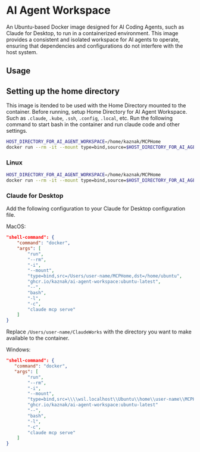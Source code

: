 # AI Agent Workspace

An Ubuntu-based Docker image designed for AI Coding Agents, such as Claude for Desktop, to run in a containerized environment. This image provides a consistent and isolated workspace for AI agents to operate, ensuring that dependencies and configurations do not interfere with the host system.

## Usage

## Setting up the home directory

This image is itended to be used with the Home Directory mounted to the container.
Before running, setup Home Directory for AI Agent Workspace.
Such as  `.claude`, `.kube`, `.ssh`, `.config`, `.local`, etc.
Run the following command to start bash in the container and run claude code and other settings.

```bash
HOST_DIRECTORY_FOR_AI_AGENT_WORKSPACE=/home/kaznak/MCPHome
docker run --rm -it --mount type=bind,source=$HOST_DIRECTORY_FOR_AI_AGENT_WORKSPACE,target=/home/ubuntu ghcr.io/kaznak/ai-agent-workspace:ubuntu-latest -- bash -l
```

### Linux

```bash
HOST_DIRECTORY_FOR_AI_AGENT_WORKSPACE=/home/kaznak/MCPHome
docker run --rm -it --mount type=bind,source=$HOST_DIRECTORY_FOR_AI_AGENT_WORKSPACE,target=/home/ubuntu ghcr.io/kaznak/ai-agent-workspace:ubuntu-latest -- bash -l -c "claude mcp serve"
```

### Claude for Desktop

Add the following configuration to your Claude for Desktop configuration file.

MacOS:

```json
"shell-command": {
    "command": "docker",
    "args": [
        "run",
        "--rm",
        "-i",
        "--mount",
        "type=bind,src=/Users/user-name/MCPHome,dst=/home/ubuntu",
        "ghcr.io/kaznak/ai-agent-workspace:ubuntu-latest",
        "--",
        "bash",
        "-l",
        "-c",
        "claude mcp serve"
    ]
}
```

Replace `/Users/user-name/ClaudeWorks` with the directory you want to make available to the container.

Windows:

```json
"shell-command": {
   "command": "docker",
   "args": [
        "run",
        "--rm",
        "-i",
        "--mount",
        "type=bind,src=\\\\wsl.localhost\\Ubuntu\\home\\user-name\\MCPHome,dst=/home/ubuntu",
        "ghcr.io/kaznak/ai-agent-workspace:ubuntu-latest"
        "--",
        "bash",
        "-l",
        "-c",
        "claude mcp serve"
    ]
}
```
